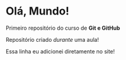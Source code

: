 # Olá, Mundo!
Primeiro repositório do curso de **Git e GitHub**

Repositório criado *durante* uma aula!

Essa linha eu adicionei diretamente no site!

  

